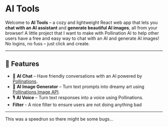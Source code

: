 # AI Tools

Welcome to **AI Tools** – a cozy and lightweight React web app that lets you **chat with an AI assistant** and **generate beautiful AI images**, all from your browser! A little project that I want to make with Pollination AI to help other users have a free and easy way to chat with an AI and generate AI images!
No logins, no fuss – just click and create.

---

## 🧠 Features

- 💬 **AI Chat** – Have friendly conversations with an AI powered by [Pollinations](https://text.pollinations.ai/).
- 🎨 **AI Image Generator** – Turn text prompts into dreamy art using [Pollinations Image API](https://image.pollinations.ai/).
- 🎙️ **AI Voice** – Turn text responses into a voice using Pollinations.
- **Filter** - A nice filter to ensure users are not doing anything bad

---

This was a speedrun so there might be some bugs...